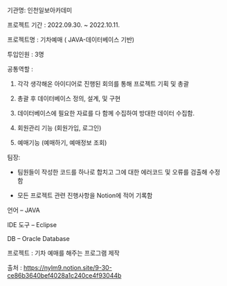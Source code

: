 기관명: 인천일보아카데미 

프로젝트 기간 : 2022.09.30. ~ 2022.10.11.

프로젝트명 : 기차예매 ( JAVA-데이터베이스 기반)

투입인원 : 3명

공통역할 : 

1. 각각 생각해온 아이디어로 진행된 회의를 통해 프로젝트 기획 및 총괄

2. 총괄 후 데이터베이스 정의, 설계, 및 구현

3. 데이터베이스에 필요한 자료를 다 함께 수집하여 방대한 데이터 수집함.

1. 회원관리 기능 (회원가입, 로그인)

2. 예매기능 (예매하기, 예매정보 조회)

팀장:

- 팀원들이 작성한 코드를 하나로 합치고 그에 대한 에러코드 및 오류를 검출해 수정함

- 모든 프로젝트 관련 진행사항을 Notion에 적어 기록함


언어 – JAVA

IDE 도구 – Eclipse

DB – Oracle Database


프로젝트 : 기차 예매를 해주는 프로그램 제작

출처 : https://nylm9.notion.site/9-30-ce86b3640bef4028a1c240ce4f93044b
